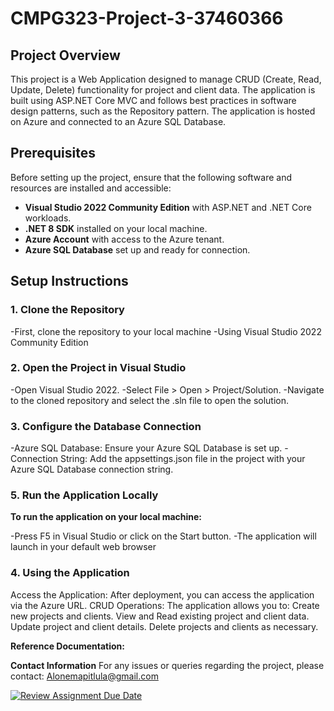 # CMPG323-Project-3-37460366

## Project Overview
This project is a Web Application designed to manage CRUD (Create, Read, Update, Delete) functionality for project and client data. 
The application is built using  ASP.NET Core MVC and follows best practices in software design patterns, such as the Repository pattern. 
The application is hosted on Azure and connected to an Azure SQL Database.

## Prerequisites
Before setting up the project, ensure that the following software and resources are installed and accessible:
- **Visual Studio 2022 Community Edition** with ASP.NET and .NET Core workloads.
- **.NET 8 SDK** installed on your local machine.
- **Azure Account** with access to the Azure tenant.
- **Azure SQL Database** set up and ready for connection.

## Setup Instructions

### 1. Clone the Repository
-First, clone the repository to your local machine
-Using Visual Studio 2022 Community Edition

### 2. Open the Project in Visual Studio
-Open Visual Studio 2022.
-Select File > Open > Project/Solution.
-Navigate to the cloned repository and select the .sln file to open the solution.

### 3. Configure the Database Connection
-Azure SQL Database: Ensure your Azure SQL Database is set up.
-Connection String: Add the appsettings.json file in the project with your Azure SQL Database connection string.

### 5. Run the Application Locally
**To run the application on your local machine:**

-Press F5 in Visual Studio or click on the Start button.
-The application will launch in your default web browser

### 4. Using the Application
Access the Application: After deployment, you can access the application via the Azure URL.
CRUD Operations: The application allows you to:
Create new projects and clients.
View and Read existing project and client data.
Update project and client details.
Delete projects and clients as necessary.


**Reference Documentation:**

**Contact Information**
For any issues or queries regarding the project, please contact: Alonemapitlula@gmail.com


[![Review Assignment Due Date](https://classroom.github.com/assets/deadline-readme-button-22041afd0340ce965d47ae6ef1cefeee28c7c493a6346c4f15d667ab976d596c.svg)](https://classroom.github.com/a/QXrtxkgT)
